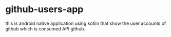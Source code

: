 # github-users-app
this is android native application using kotlin that show the user accounts of github which is consumed API github.
